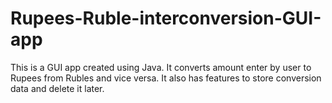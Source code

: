 # Rupees-Ruble-interconversion-GUI-app
This is a GUI app created using Java. It converts amount enter by user to Rupees from Rubles and vice versa. It also has features to store conversion data and delete it later.
